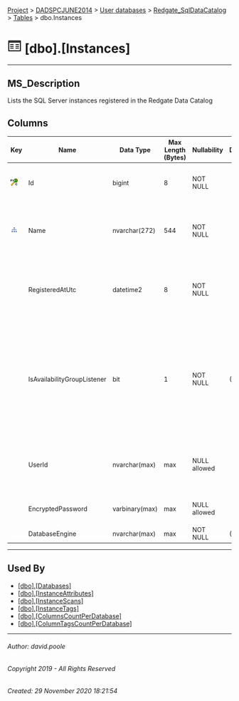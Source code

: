 #### 

[Project](../../../../readme.md) > [DADSPCJUNE2014](../../../readme.md) > [User databases](../../readme.md) > [Redgate_SqlDataCatalog](../readme.md) > [Tables](Tables.md) > dbo.Instances

# ![Tables](../../../../Images/Table32.png) [dbo].[Instances]

---

## <a name="#description"></a>MS_Description

Lists the SQL Server instances registered in the Redgate Data Catalog

## <a name="#columns"></a>Columns

| Key | Name | Data Type | Max Length (Bytes) | Nullability | Default | Description |
|---|---|---|---|---|---|---|
| [![Cluster Primary Key PK_Instances: Id](../../../../Images/pkcluster.png)](#indexes) | Id | bigint | 8 | NOT NULL |  | _Primary key that identifies the server instance record_ |
| [![Indexes IX_Instances_Name](../../../../Images/Index.png)](#indexes) | Name | nvarchar(272) | 544 | NOT NULL |  | _The name of the instance as used by application servers and ODBC connections_ |
|  | RegisteredAtUtc | datetime2 | 8 | NOT NULL |  | _The timestamp for when a SQL Server instance was registered through the user interface_ |
|  | IsAvailabilityGroupListener | bit | 1 | NOT NULL | ((0)) | _TRUE indicates that the "instance" is a virtual network name for the SQL Server.  The availability group listener will redirect traffic to the appropriate replica in an availability group _ |
|  | UserId | nvarchar(max) | max | NULL allowed |  | _When NT Authentication is not used then this is the database login name for the instance_ |
|  | EncryptedPassword | varbinary(max) | max | NULL allowed |  | _The none encrypted hash for the password._ |
|  | DatabaseEngine | nvarchar(max) | max | NOT NULL | (N'') | _SqlServer_ |


---

## <a name="#usedby"></a>Used By

* [[dbo].[Databases]](Databases.md)
* [[dbo].[InstanceAttributes]](InstanceAttributes.md)
* [[dbo].[InstanceScans]](InstanceScans.md)
* [[dbo].[InstanceTags]](InstanceTags.md)
* [[dbo].[ColumnsCountPerDatabase]](../Views/ColumnsCountPerDatabase.md)
* [[dbo].[ColumnTagsCountPerDatabase]](../Views/ColumnTagsCountPerDatabase.md)


---

###### Author:  david.poole

###### Copyright 2019 - All Rights Reserved

###### Created: 29 November 2020 18:21:54

